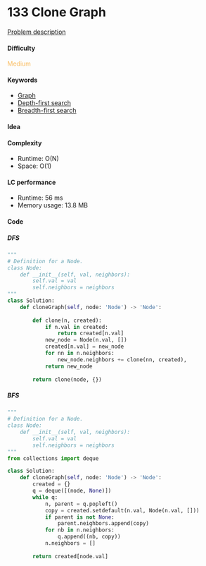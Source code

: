 133 Clone Graph
=======================
[Problem description](https://leetcode.com/problems/clone-graph/)

#### Difficulty
<span style="color:#FABC60">Medium</span>

#### Keywords
- [Graph](../categories/graph.md)
- [Depth-first search](../categories/dfs.md)
- [Breadth-first search](../categories/bfs.md)

#### Idea


#### Complexity
- Runtime: O(N)
- Space: O(1)

#### LC performance
- Runtime: 56 ms
- Memory usage: 13.8 MB

#### Code
##### DFS
```python
"""
# Definition for a Node.
class Node:
    def __init__(self, val, neighbors):
        self.val = val
        self.neighbors = neighbors
"""
class Solution:
    def cloneGraph(self, node: 'Node') -> 'Node':
        
        def clone(n, created):
            if n.val in created:
                return created[n.val]
            new_node = Node(n.val, [])
            created[n.val] = new_node
            for nn in n.neighbors:
                new_node.neighbors += clone(nn, created),
            return new_node
        
        return clone(node, {})
```

##### BFS
```python
"""
# Definition for a Node.
class Node:
    def __init__(self, val, neighbors):
        self.val = val
        self.neighbors = neighbors
"""
from collections import deque

class Solution:
    def cloneGraph(self, node: 'Node') -> 'Node':
        created = {}
        q = deque([(node, None)])
        while q:
            n, parent = q.popleft()
            copy = created.setdefault(n.val, Node(n.val, []))
            if parent is not None:
                parent.neighbors.append(copy)
            for nb in n.neighbors:
                q.append((nb, copy))
            n.neighbors = []
        
        return created[node.val]
```